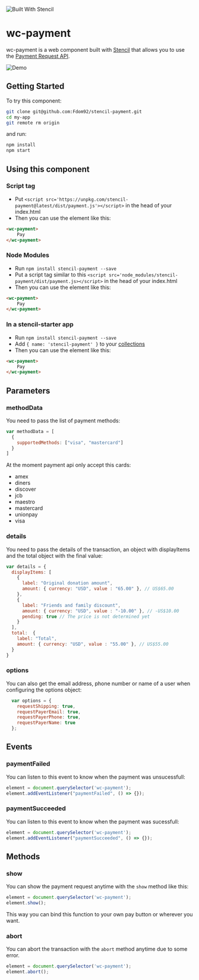 ![Built With Stencil](https://img.shields.io/badge/-Built%20With%20Stencil-16161d.svg?logo=data%3Aimage%2Fsvg%2Bxml%3Bbase64%2CPD94bWwgdmVyc2lvbj0iMS4wIiBlbmNvZGluZz0idXRmLTgiPz4KPCEtLSBHZW5lcmF0b3I6IEFkb2JlIElsbHVzdHJhdG9yIDE5LjIuMSwgU1ZHIEV4cG9ydCBQbHVnLUluIC4gU1ZHIFZlcnNpb246IDYuMDAgQnVpbGQgMCkgIC0tPgo8c3ZnIHZlcnNpb249IjEuMSIgaWQ9IkxheWVyXzEiIHhtbG5zPSJodHRwOi8vd3d3LnczLm9yZy8yMDAwL3N2ZyIgeG1sbnM6eGxpbms9Imh0dHA6Ly93d3cudzMub3JnLzE5OTkveGxpbmsiIHg9IjBweCIgeT0iMHB4IgoJIHZpZXdCb3g9IjAgMCA1MTIgNTEyIiBzdHlsZT0iZW5hYmxlLWJhY2tncm91bmQ6bmV3IDAgMCA1MTIgNTEyOyIgeG1sOnNwYWNlPSJwcmVzZXJ2ZSI%2BCjxzdHlsZSB0eXBlPSJ0ZXh0L2NzcyI%2BCgkuc3Qwe2ZpbGw6I0ZGRkZGRjt9Cjwvc3R5bGU%2BCjxwYXRoIGNsYXNzPSJzdDAiIGQ9Ik00MjQuNywzNzMuOWMwLDM3LjYtNTUuMSw2OC42LTkyLjcsNjguNkgxODAuNGMtMzcuOSwwLTkyLjctMzAuNy05Mi43LTY4LjZ2LTMuNmgzMzYuOVYzNzMuOXoiLz4KPHBhdGggY2xhc3M9InN0MCIgZD0iTTQyNC43LDI5Mi4xSDE4MC40Yy0zNy42LDAtOTIuNy0zMS05Mi43LTY4LjZ2LTMuNkgzMzJjMzcuNiwwLDkyLjcsMzEsOTIuNyw2OC42VjI5Mi4xeiIvPgo8cGF0aCBjbGFzcz0ic3QwIiBkPSJNNDI0LjcsMTQxLjdIODcuN3YtMy42YzAtMzcuNiw1NC44LTY4LjYsOTIuNy02OC42SDMzMmMzNy45LDAsOTIuNywzMC43LDkyLjcsNjguNlYxNDEuN3oiLz4KPC9zdmc%2BCg%3D%3D&colorA=16161d&style=flat-square)

# wc-payment

wc-payment is a web component built with [Stencil](https://stenciljs.com/) that allows you to use the [Payment Request API](https://developers.google.com/web/fundamentals/discovery-and-monetization/payment-request/).

![Demo](./docs/video.gif)

## Getting Started

To try this component:

```bash
git clone git@github.com:Fdom92/stencil-payment.git
cd my-app
git remote rm origin
```

and run:

```bash
npm install
npm start
```

## Using this component

### Script tag

- Put `<script src='https://unpkg.com/stencil-payment@latest/dist/payment.js'></script>` in the head of your index.html
- Then you can use the element like this:
```html
<wc-payment>
    Pay
</wc-payment>
```

### Node Modules
- Run `npm install stencil-payment --save`
- Put a script tag similar to this `<script src='node_modules/stencil-payment/dist/payment.js></script>` in the head of your index.html
- Then you can use the element like this:
```html
<wc-payment>
    Pay
</wc-payment>
```

### In a stencil-starter app
- Run `npm install stencil-payment --save`
- Add `{ name: 'stencil-payment' }` to your [collections](https://github.com/ionic-team/stencil-starter/blob/master/stencil.config.js#L5)
- Then you can use the element like this:
```html
<wc-payment>
    Pay
</wc-payment>
```

## Parameters

### methodData

You need to pass the list of payment methods:

```js
var methodData = [
  {
    supportedMethods: ["visa", "mastercard"]
  }
]
```

At the moment payment api only accept this cards:

- amex
- diners
- discover
- jcb
- maestro
- mastercard
- unionpay
- visa

### details

You need to pass the details of the transaction, an object with displayItems and the total object with the final value:

```js
var details = {
  displayItems: [
    {
      label: "Original donation amount",
      amount: { currency: "USD", value : "65.00" }, // US$65.00
    },
    {
      label: "Friends and family discount",
      amount: { currency: "USD", value : "-10.00" }, // -US$10.00
      pending: true // The price is not determined yet
    }
  ],
  total:  {
    label: "Total",
    amount: { currency: "USD", value : "55.00" }, // US$55.00
  }
}
```

### options

You can also get the email address, phone number or name of a user when configuring the options object:

```js
  var options = {
    requestShipping: true,
    requestPayerEmail: true,
    requestPayerPhone: true,
    requestPayerName: true
  };
```

## Events

### paymentFailed

You can listen to this event to know when the payment was unsucessfull:

```js
element = document.querySelector('wc-payment');
element.addEventListener("paymentFailed", () => {});
```

### paymentSucceeded

You can listen to this event to know when the payment was sucessfull:

```js
element = document.querySelector('wc-payment');
element.addEventListener("paymentSucceeded", () => {});
```

## Methods

### show

You can show the payment request anytime with the `show` method like this:

```js
element = document.querySelector('wc-payment');
element.show();
```

This way you can bind this function to your own pay button or wherever you want.

### abort

You can abort the transaction with the `abort` method anytime due to some error.

```js
element = document.querySelector('wc-payment');
element.abort();
```

